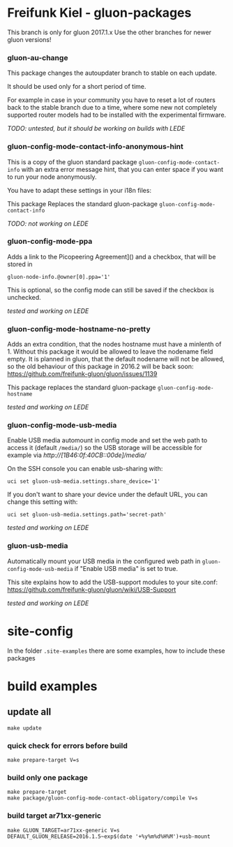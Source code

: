 Freifunk Kiel - gluon-packages
============================

This branch is only for gluon 2017.1.x Use the other branches for newer gluon versions!

### gluon-au-change

This package changes the autoupdater branch to stable on each update.

It should be used only for a short period of time.

For example in case in your community you have to reset a lot of routers
back to the stable branch due to a time, where some new not completely supported
router models had to be installed with the experimental firmware.

*TODO: untested, but it should be working on builds with LEDE*

### gluon-config-mode-contact-info-anonymous-hint
This is a copy of the gluon standard package `gluon-config-mode-contact-info`
with an extra error message hint, that you can enter space if you want to run
your node anonymously.

You have to adapt these settings in your i18n files:

This package Replaces the standard gluon-package `gluon-config-mode-contact-info`

*TODO: not working on LEDE*

### gluon-config-mode-ppa

Adds a link to the Picopeering Agreement]() and a checkbox, that will be stored in

    gluon-node-info.@owner[0].ppa='1'

This is optional, so the config mode can still be saved if the checkbox is unchecked.

*tested and working on LEDE*

### gluon-config-mode-hostname-no-pretty

Adds an extra condition, that the nodes hostname must have a minlenth of 1.
Without this package it would be allowed to leave the nodename field empty.
It is planned in gluon, that the default nodename will not be allowed, so the
old behaviour of this package in 2016.2 will be back soon: https://github.com/freifunk-gluon/gluon/issues/1139

This package replaces the standard gluon-package `gluon-config-mode-hostname`

*tested and working on LEDE*

### gluon-config-mode-usb-media

Enable USB media automount in config mode and set the web path to access it
(default `/media/`) so the USB storage will be accessible for example via _http://\[1B46:0f:40CB::00de]/media/_

On the SSH console you can enable usb-sharing with:

    uci set gluon-usb-media.settings.share_device='1'

If you don't want to share your device under the default URL, you can change this setting with:

    uci set gluon-usb-media.settings.path='secret-path'

*tested and working on LEDE*

### gluon-usb-media

Automatically mount your USB media in the configured web path
in `gluon-config-mode-usb-media` if "Enable USB media" is set to true.

This site explains how to add the USB-support modules to your site.conf:
https://github.com/freifunk-gluon/gluon/wiki/USB-Support

*tested and working on LEDE*

# site-config

In the folder `.site-examples` there are some examples, how to include these packages

# build examples

## update all

    make update

### quick check for errors before build

    make prepare-target V=s

### build only one package

    make prepare-target
    make package/gluon-config-mode-contact-obligatory/compile V=s

### build target ar71xx-generic

    make GLUON_TARGET=ar71xx-generic V=s DEFAULT_GLUON_RELEASE=2016.1.5~exp$(date '+%y%m%d%H%M')+usb-mount          
